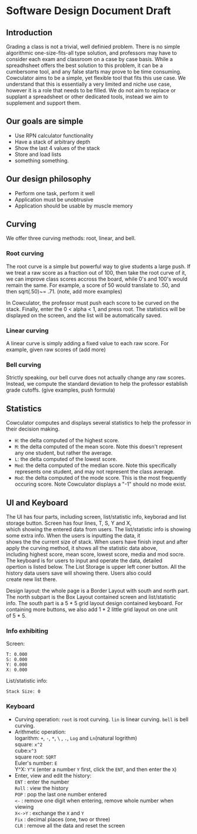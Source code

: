 # Software Design Document Draft

## Introduction

Grading a class is not a trivial, well definied problem. There is no simple algorithmic one-size-fits-all type solution, and professors may have to consider each exam and classroom on a case by case basis. While a spreadhsheet offers the best solution to this problem, it can be a cumbersome tool, and any false starts may prove to be time consuming.
Cowculator aims to be a simple, yet flexible tool that fits this use case. We understand that this is essentially a very limited and niche use case, however it is a role that needs to be filled. We do not aim to replace or supplant a spreadsheet or other dedicated tools, instead we aim to supplement and support them.

## Our goals are simple

* Use RPN calculator functionality
* Have a stack of arbitrary depth
* Show the last 4 values of the stack
* Store and load lists
* something something.

## Our design philosophy

* Perform one task, perform it well
* Application must be unobtrusive
* Application should be usable by muscle memory

## Curving

We offer three curving methods: root, linear, and bell.

### Root curving

The root curve is a simple but powerful way to give students a large push. If we treat a raw score as a fraction out of 100, then take the root curve of it, we can improve class scores accross the board, while 0's and 100's would remain the same. 
For example, a score of 50 would translate to .50, and then sqrt(.50)~= .71. (note, add more examples)

In Cowculator, the professor must push each score to be curved on the stack. Finally, enter the 0 < alpha < 1, and press root. The statistics will be displayed on the screen, and the list will be automatically saved. 

### Linear curving

A linear curve is simply adding a fixed value to each raw score.
For example, given raw scores of (add more)

### Bell curving

Strictly speaking, our bell curve does not actually change any raw scores. Instead, we compute the standard deviation to help the professor establish grade cutoffs. (give examples, push formula)

## Statistics

Cowculator computes and displays several statistics to help the professor in their decision making.
* `H`: the delta computed of the highest score.
* `M`: the delta computed of the mean score. Note this doesn't represent any one student, but rather the average.
* `L`: the delta computed of the lowest score.
* `Med`: the delta computed of the median score. Note this specifically represents one student, and may not represent the class average.
* `Mod`: the delta computed of the mode score. This is the most frequently occuring score. Note Cowculator displays a "-1" should no mode exist.

## UI and Keyboard

The UI has four parts, including screen, list/statistic info, keyborad and list storage button. Screen has four lines, T, S, Y and X, <br/>
which showing the entered data from users. The list/statistic info is showing some extra info. When the users is inputting the data, it <br/>
shows the the current size of stack. When users have finish input and after apply the curving method, it shows all the statistic data above,<br/> 
including highest score, mean score, lowest score, media and mod socre. The keyboard is for users to input and operate the data, detailed <br/>
opertion is listed below. The List Storage is upper left coner button. All the history data users save will showing there. Users also could <br/>
create new list there. <br/>

Design layout: the whole page is a Border Layout with south and north part. The north subpart is the Box Layout contained screen and list/statistic<br/>
info. The south part is a 5 * 5 grid layout design contained keyboard. For containing more buttons, we also add 1 * 2 little grid layout on one unit<br/>
of 5 * 5.<br/>

### Info exhibiting

Screen:
```
T: 0.000
S: 0.000
Y: 0.000
X: 0.000
```

List/statistic info:
```
Stack Size: 0
````

### Keyboard

* Curving operation: `root` is root curving. `lin` is linear curving. `bell` is bell curving.
* Arithmetic operation: <br/>
    logarithm: `+`, `-`, `*`, `\` , `.`, `Log` and `Ln`(natural logrithm)<br/>
    square: `x^2`<br/>
    cube:`x^3`<br/>
    square root: `SQRT`<br/>
    Euler's number: `E`<br/>
    Y^X: `Y^X` (enter a number `Y` first, click the `ENT`, and then enter the `X`)<br/>
* Enter, view and edit the history:<br/>
    `ENT` : enter the number<br/>
    `Roll` : view the history<br/>
    `POP` : pop the last one number entered<br/>
    `<-` : remove one digit when entering, remove whole number when viewing<br/>
    `X<->Y` : exchange the `X` and `Y`<br/>
    `Fix` : decimal places (one, two or three)<br/>
    `CLR` : remove all the data and reset the screen


